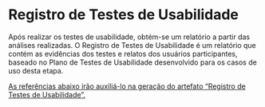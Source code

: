 # Registro de Testes de Usabilidade

Após realizar os testes de usabilidade, obtém-se um relatório a partir das análises realizadas. O Registro de Testes de Usabilidade é um relatório que contém as evidências dos testes e relatos dos usuários participantes, baseado no Plano de Testes de Usabilidade desenvolvido para os casos de uso desta etapa.

[As referências abaixo irão auxiliá-lo na geração do artefato “Registro de Testes de Usabilidade”.](https://github.com/ICEI-PUC-Minas-PMV-ADS/pmv-ads-2024-1-e2-proj-int-t1-macro-model/assets/145519272/ad3769e8-cb98-4efd-b435-954de1138d6d)

